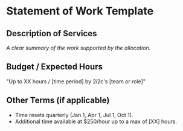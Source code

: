 # Statement of Work Template

## Description of Services
_A clear summary of the work supported by the allocation._

## Budget / Expected Hours
"Up to XX hours / [time period] by 2i2c's [team or role]"

## Other Terms (if applicable)
- Time resets quarterly (Jan 1, Apr 1, Jul 1, Oct 1).
- Additional time available at $250/hour up to a max of [XX] hours.
